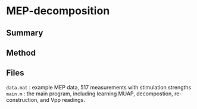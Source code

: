 # MEP-decomposition
## Summary

## Method

## Files
`data.mat`  : example MEP data, 517 measurements with stimulation strengths\
`main.m`    : the main program, including learning MUAP, decompostion, re-construction, and Vpp readings.

